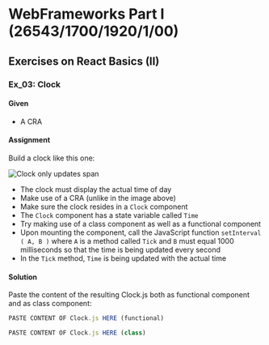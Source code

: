 # WebFrameworks Part I (26543/1700/1920/1/00)

## Exercises on React Basics (II)

### Ex_03: Clock

#### Given

- A CRA

#### Assignment

Build a clock like this one:

![Clock only updates span](../Media/Clock_Update.png)

- The clock must display the actual time of day
- Make use of a CRA (unlike in the image above)
- Make sure the clock resides in a `Clock` component
- The `Clock` component has a state variable called `Time`
- Try making use of a class component as well as a functional component
- Upon mounting the component, call the JavaScript function `setInterval ( A, B )` where `A` is a method called `Tick` and `B` must equal 1000 milliseconds so that the time is being updated every second
- In the `Tick` method, `Time` is being updated with the actual time

#### Solution

Paste the content of the resulting Clock.js both as functional component and as class component:

```js (Clock.js - functional)
PASTE CONTENT OF Clock.js HERE (functional)
```

```js (Clock.js - class)
PASTE CONTENT OF Clock.js HERE (class)
```
